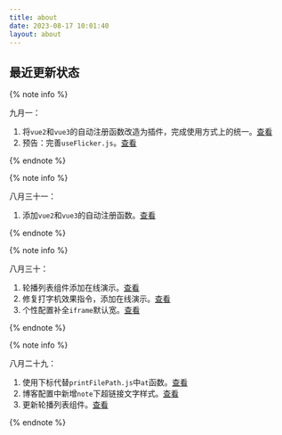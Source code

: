```yaml
---
title: about
date: 2023-08-17 10:01:40
layout: about
---
```


## 最近更新状态

{% note info %}

九月一：

1. 将`vue2`和`vue3`的自动注册函数改造为插件，完成使用方式上的统一。[查看](/2023/08/31/封装一个自动注册插件/)
2. 预告：完善`useFlicker.js`。[查看](/2023/08/23/打字机效果指令（超级详细）/)

{% endnote %}

{% note info %}

八月三十一：

1. 添加`vue2`和`vue3`的自动注册函数。[查看](/2023/08/31/封装一个自动注册插件/)

{% endnote %}

{% note info %}

八月三十：

1. 轮播列表组件添加在线演示。[查看](/2023/08/17/轮播组件（carousel）/)
2. 修复打字机效果指令，添加在线演示。[查看](/2023/08/23/打字机效果指令（超级详细）/)
3. 个性配置补全`iframe`默认宽。[查看](/2023/08/17/搭建一样的博客/)

{% endnote %}

{% note info %}

八月二十九：
1. 使用下标代替`printFilePath.js`中`at`函数。[查看](/2023/08/28/实时获取当前页面源文件地址/)
2. 博客配置中新增`note`下超链接文字样式。[查看](/2023/08/17/搭建一样的博客/)
3. 更新轮播列表组件。[查看](/2023/08/17/轮播组件（carousel）/)

{% endnote %}
